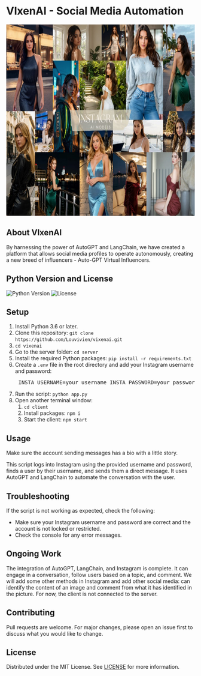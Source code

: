 <h1>VIxenAI - Social Media Automation</h1>  
<p align="center"> <img src="./VixenAI.jpg" alt="Logo" width="750" height="510"> </p> 

<h2>About VIxenAI</h2>
<p>By harnessing the power of AutoGPT and LangChain, we have created a platform that allows social media profiles to operate autonomously, creating a new breed of influencers - Auto-GPT Virtual Influencers.</p> <h2>Python Version and License</h2> <p><img src="https://img.shields.io/badge/Python-3.6+-blue.svg" alt="Python Version"> <img src="https://img.shields.io/badge/License-MIT-yellow.svg" alt="License"></p> <h2>Setup</h2> <ol> <li>Install Python 3.6 or later.</li> <li>Clone this repository: <code>git clone https://github.com/Louvivien/vixenai.git</code></li> <li><code>cd vixenai</code></li> <li>Go to the server folder: <code>cd server</code></li> <li>Install the required Python packages: <code>pip install -r requirements.txt</code></li> <li>Create a <code>.env</code> file in the root directory and add your Instagram username and password: <pre> INSTA_USERNAME=your_username INSTA_PASSWORD=your_password SERPAPI_API_KEY=b OPENAI_API_KEY= CACHE_REDIS_URL=set a standard redis account (used as a cache system) TARGET_USERNAME=instagram username to engage a conversation with HUGGING_FACE_API_KEY= </pre> </li> <li>Run the script: <code>python app.py</code></li> <li>Open another terminal window: <ol> <li><code>cd client</code></li> <li>Install packages: <code>npm i</code></li> <li>Start the client: <code>npm start</code></li> </ol> </li> </ol> <h2>Usage</h2> <p>Make sure the account sending messages has a bio with a little story.</p> <p>This script logs into Instagram using the provided username and password, finds a user by their username, and sends them a direct message. It uses AutoGPT and LangChain to automate the conversation with the user.</p> <h2>Troubleshooting</h2> <p>If the script is not working as expected, check the following:</p> <ul> <li>Make sure your Instagram username and password are correct and the account is not locked or restricted.</li> <li>Check the console for any error messages.</li> </ul> <h2>Ongoing Work</h2> <p>The integration of AutoGPT, LangChain, and Instagram is complete. It can engage in a conversation, follow users based on a topic, and comment. We will add some other methods in Instagram and add other social media: can identify the content of an image and comment from what it has identified in the picture. For now, the client is not connected to the server.</p> <h2>Contributing</h2> <p>Pull requests are welcome. For major changes, please open an issue first to discuss what you would like to change.</p> <h2>License</h2> <p>Distributed under the MIT License. See <a href="#">LICENSE</a> for more information.</p>
